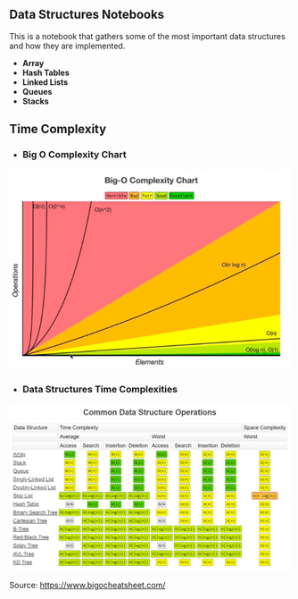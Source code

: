 ## Data Structures Notebooks

This is a notebook that gathers some of the most important data structures and how they are implemented.

* **Array**
* **Hash Tables**
* **Linked Lists**
* **Queues**
* **Stacks**

## Time Complexity

* ### Big O Complexity Chart

![Chart](./imgs/BIG-O-chart.png)

* ### Data Structures Time Complexities

![Chart](./imgs/operations.png)

Source: https://www.bigocheatsheet.com/